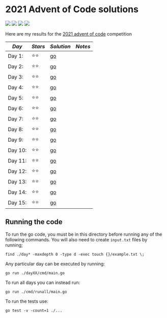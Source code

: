 # 2021 Advent of Code solutions

![](https://img.shields.io/badge/tests%20passed%20🐹-44/49-important)
![](https://img.shields.io/badge/day%20📅-25-blue)
![](https://img.shields.io/badge/stars%20⭐-50-yellow)
![](https://img.shields.io/badge/days%20completed-25-red)

Here are my results for the [2021 advent of code](https://adventofcode.com/2021) competition


|              *Day*              | *Stars* |  *Solution*  |                         *Notes*                         |
|---------------------------------|---------|--------------|---------------------------------------------------------|
| Day 1:  |  ⭐⭐  | [go](day01/) | |
| Day 2:  |  ⭐⭐  | [go](day02/) | |
| Day 3:  |  ⭐⭐  | [go](day03/) | |
| Day 4:  |  ⭐⭐  | [go](day04/) | |
| Day 5:  |  ⭐⭐  | [go](day05/) | |
| Day 6:  |  ⭐⭐  | [go](day06/) | |
| Day 7:  |  ⭐⭐  | [go](day07/) | |
| Day 8:  |  ⭐⭐  | [go](day08/) | |
| Day 9:  |  ⭐⭐  | [go](day09/) | |
| Day 10: |  ⭐⭐  | [go](day10/) | |
| Day 11: |  ⭐⭐  | [go](day11/) | |
| Day 12: |  ⭐⭐  | [go](day12/) | |
| Day 13: |  ⭐⭐  | [go](day13/) | |
| Day 14: |  ⭐⭐  | [go](day14/) | |
| Day 15: |  ⭐⭐  | [go](day15/) | |



## Running the code

To run the go code, you must be in this directory before running any of the following commands. You will also need to create `input.txt` files by running;
```
find ./day* -maxdepth 0 -type d -exec touch {}/example.txt \;
```

Any particular day can be executed by running:
```
go run ./dayXX/cmd/main.go
```

To run all days you can instead run:
```
go run ./cmd/runall/main.go
```

To run the tests use:
```
go test -v -count=1 ./...
```
